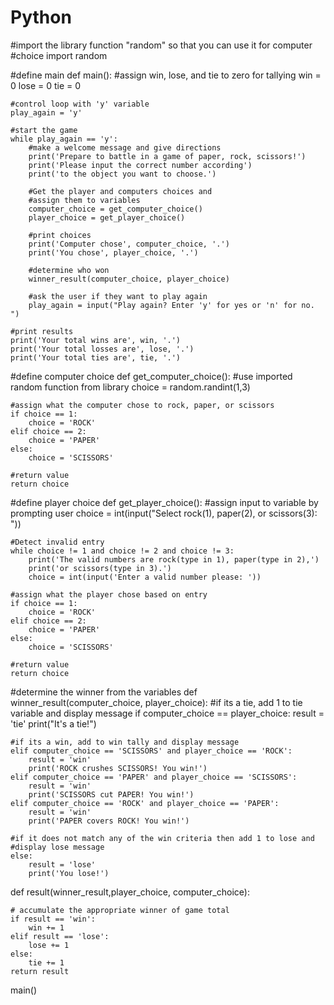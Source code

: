 # Python
#import the library function "random" so that you can use it for computer 
#choice 
import random 

#define main 
def main(): 
    #assign win, lose, and tie to zero for tallying
    win = 0 
    lose = 0 
    tie = 0 

    #control loop with 'y' variable 
    play_again = 'y' 

    #start the game 
    while play_again == 'y': 
        #make a welcome message and give directions 
        print('Prepare to battle in a game of paper, rock, scissors!') 
        print('Please input the correct number according') 
        print('to the object you want to choose.') 

        #Get the player and computers choices and 
        #assign them to variables 
        computer_choice = get_computer_choice() 
        player_choice = get_player_choice() 

        #print choices 
        print('Computer chose', computer_choice, '.') 
        print('You chose', player_choice, '.') 

        #determine who won 
        winner_result(computer_choice, player_choice) 

        #ask the user if they want to play again 
        play_again = input("Play again? Enter 'y' for yes or 'n' for no. ") 

    #print results 
    print('Your total wins are', win, '.') 
    print('Your total losses are', lose, '.') 
    print('Your total ties are', tie, '.') 

#define computer choice 
def get_computer_choice(): 
    #use imported random function from library 
    choice = random.randint(1,3) 

    #assign what the computer chose to rock, paper, or scissors 
    if choice == 1: 
        choice = 'ROCK' 
    elif choice == 2: 
        choice = 'PAPER' 
    else: 
        choice = 'SCISSORS' 

    #return value 
    return choice 

#define player choice 
def get_player_choice(): 
    #assign input to variable by prompting user 
    choice = int(input("Select rock(1), paper(2), or scissors(3): ")) 

    #Detect invalid entry
    while choice != 1 and choice != 2 and choice != 3: 
        print('The valid numbers are rock(type in 1), paper(type in 2),') 
        print('or scissors(type in 3).') 
        choice = int(input('Enter a valid number please: ')) 

    #assign what the player chose based on entry 
    if choice == 1: 
        choice = 'ROCK' 
    elif choice == 2: 
        choice = 'PAPER' 
    else: 
        choice = 'SCISSORS' 

    #return value 
    return choice 

#determine the winner from the variables 
def winner_result(computer_choice, player_choice): 
    #if its a tie, add 1 to tie variable and display message 
    if computer_choice == player_choice:
        result = 'tie'
        print("It's a tie!")

    #if its a win, add to win tally and display message 
    elif computer_choice == 'SCISSORS' and player_choice == 'ROCK':
        result = 'win'
        print('ROCK crushes SCISSORS! You win!')
    elif computer_choice == 'PAPER' and player_choice == 'SCISSORS': 
        result = 'win'
        print('SCISSORS cut PAPER! You win!')
    elif computer_choice == 'ROCK' and player_choice == 'PAPER': 
        result = 'win'
        print('PAPER covers ROCK! You win!')

    #if it does not match any of the win criteria then add 1 to lose and 
    #display lose message 
    else: 
        result = 'lose'
        print('You lose!')

def result(winner_result,player_choice, computer_choice):

    # accumulate the appropriate winner of game total
    if result == 'win':
        win += 1
    elif result == 'lose':
        lose += 1
    else:
        tie += 1
    return result

main() 
